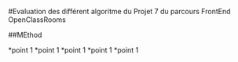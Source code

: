 #Evaluation des différent algoritme du Projet 7 du parcours FrontEnd OpenClassRooms



##MEthod

*point 1
*point 1
*point 1
*point 1
*point 1